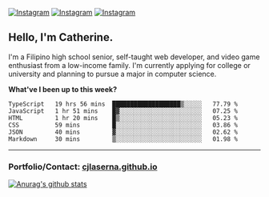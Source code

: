 <a href="https://www.instagram.com/clasernaj/"><img src="https://img.shields.io/badge/-Instagram-e4405f?style=flat-square&logo=Instagram&logoColor=white" alt="Instagram"/></a>
<a href="https://www.linkedin.com/in/catherinelaserna/"><img src="https://img.shields.io/badge/-LinkedIn-0e76a8?style=flat-square&logo=Linkedin&logoColor=white" alt="Instagram"/></a> 
<a href="https://cjlaserna.github.io/"><img src="https://img.shields.io/badge/-Portfolio-purple" alt="Instagram"/></a> 

## Hello, I'm Catherine.
I'm a Filipino high school senior, self-taught web developer, and video game enthusiast from a low-income family. I'm currently applying for college or university and planning to pursue a major in computer science.

**What've I been up to this week?** 
<!--START_SECTION:waka-->

```text
TypeScript   19 hrs 56 mins  ███████████████████▒░░░░░   77.79 %
JavaScript   1 hr 51 mins    █▓░░░░░░░░░░░░░░░░░░░░░░░   07.25 %
HTML         1 hr 20 mins    █▒░░░░░░░░░░░░░░░░░░░░░░░   05.23 %
CSS          59 mins         █░░░░░░░░░░░░░░░░░░░░░░░░   03.86 %
JSON         40 mins         ▓░░░░░░░░░░░░░░░░░░░░░░░░   02.62 %
Markdown     30 mins         ▒░░░░░░░░░░░░░░░░░░░░░░░░   01.98 %
```

<!--END_SECTION:waka-->

-------------
### Portfolio/Contact: [cjlaserna.github.io](https://cjlaserna.github.io)
[![Anurag's github stats](https://github-readme-stats.vercel.app/api?username=cjlaserna&theme=cobalt)](https://github.com/anuraghazra/github-readme-stats)
